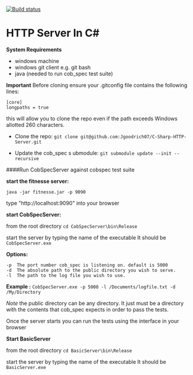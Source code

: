 [![Build status](https://ci.appveyor.com/api/projects/status/8n7gcbchs56fgnby?svg=true)](https://ci.appveyor.com/project/Jgoodrich07/c-sharp-http-server)

# HTTP Server In C\# #

**System Requirements**

- windows machine
- windows git client e.g. git bash
- java (needed to run cob\_spec test suite)

**Important**
Before cloning ensure your .gitconfig file contains the following lines:

    [core]
    longpaths = true

this will allow you to clone the repo even if the path exceeds 
Windows allotted 260 characters.


- Clone the repo: 
`git clone git@github.com:Jgoodrich07/C-Sharp-HTTP-Server.git`

- Update the cob\_spec s
ubmodule:
`git submodule update --init --recursive`

####Run CobSpecServer against cobspec test suite

**start the fitnesse server:**

	java -jar fitnesse.jar -p 9090

type "http://localhost:9090" into your browser

**start CobSpecServer:**

from the root directory `cd CobSpecServer\bin\Release`

start the server by typing the name of the executable
It should be `CobSpecServer.exe` 

**Options:**

	-p	The port number cob_spec is listening on. default is 5000
	-d	The absolute path to the public directory you wish to serve.
	-l	The path to the log file you wish to use. 

**Example :** `CobSpecServer.exe -p 5000 -l /Documents/logfile.txt -d /My/Directory`

*Note* the public directory can be any directory. It just must be a directory with the contents that cob_spec expects in order to pass the tests.

Once the server starts you can run the tests 
using the interface in your browser

**Start BasicServer**

from the root directory `cd BasicServer\bin\Release`

start the server by typing the name of the executable
It should be `BasicServer.exe` 

